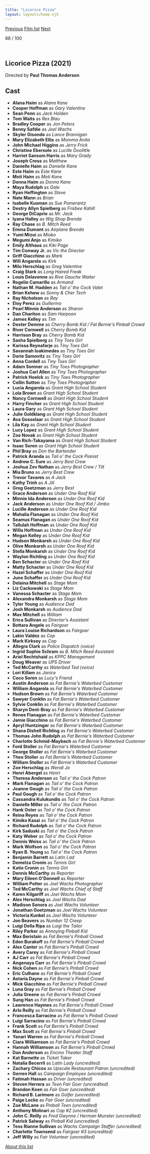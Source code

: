 ```yaml
---
title: "Licorice Pizza"
layout: layouts/home.njk
---
```


<nav class="films">
  <a class="prev" href="../house-of-gucci">Previous</a>
  <a href="../">Film list</a>
  <a class="next" href="../the-tragedy-of-macbeth">Next</a>
</nav>

<p>88 / 100</p>

<article class="film">
  <img class="poster" src="../films/posters/licorice-pizza.jpg" alt="">
  <img class="backdrop" src="../films/backdrops/licorice-pizza.jpg" alt="">

  <h1>Licorice Pizza (2021)</h1>

  <p class="director">
    Directed by <strong>Paul Thomas Anderson</strong>
  </p>


  <h2>
    Cast
  </h2>
  <ul>
    <li><strong>Alana Haim</strong> as <em>Alana Kane</em></li>
<li><strong>Cooper Hoffman</strong> as <em>Gary Valentine</em></li>
<li><strong>Sean Penn</strong> as <em>Jack Holden</em></li>
<li><strong>Tom Waits</strong> as <em>Rex Blau</em></li>
<li><strong>Bradley Cooper</strong> as <em>Jon Peters</em></li>
<li><strong>Benny Safdie</strong> as <em>Joel Wachs</em></li>
<li><strong>Skyler Gisondo</strong> as <em>Lance Brannigan</em></li>
<li><strong>Mary Elizabeth Ellis</strong> as <em>Momma Anita</em></li>
<li><strong>John Michael Higgins</strong> as <em>Jerry Frick</em></li>
<li><strong>Christine Ebersole</strong> as <em>Lucille Doolittle</em></li>
<li><strong>Harriet Sansom Harris</strong> as <em>Mary Grady</em></li>
<li><strong>Joseph Cross</strong> as <em>Matthew</em></li>
<li><strong>Danielle Haim</strong> as <em>Danielle Kane</em></li>
<li><strong>Este Haim</strong> as <em>Este Kane</em></li>
<li><strong>Moti Haim</strong> as <em>Moti Kane</em></li>
<li><strong>Donna Haim</strong> as <em>Donna Kane</em></li>
<li><strong>Maya Rudolph</strong> as <em>Gale</em></li>
<li><strong>Ryan Heffington</strong> as <em>Steve</em></li>
<li><strong>Nate Mann</strong> as <em>Brian</em></li>
<li><strong>Isabelle Kusman</strong> as <em>Sue Pomerantz</em></li>
<li><strong>Destry Allyn Spielberg</strong> as <em>Frisbee Kahill</em></li>
<li><strong>George DiCaprio</strong> as <em>Mr. Jack</em></li>
<li><strong>Iyana Halley</strong> as <em>Wig Shop Brenda</em></li>
<li><strong>Ray Chase</strong> as <em>B. Mitch Reed</em></li>
<li><strong>Emma Dumont</strong> as <em>Airplane Brenda</em></li>
<li><strong>Yumi Mizui</strong> as <em>Mioko</em></li>
<li><strong>Megumi Anjo</strong> as <em>Kimiko</em></li>
<li><strong>Emily Althaus</strong> as <em>Kiki Page</em></li>
<li><strong>Tim Conway Jr.</strong> as <em>Vic the Director</em></li>
<li><strong>Griff Giacchino</strong> as <em>Mark</em></li>
<li><strong>Will Angarola</strong> as <em>Kirk</em></li>
<li><strong>Milo Herschlag</strong> as <em>Greg Valentine</em></li>
<li><strong>Craig Stark</strong> as <em>Long Haired Freak</em></li>
<li><strong>Louis Delavenne</strong> as <em>Rive Gauche Waiter</em></li>
<li><strong>Rogelio Camarillo</strong> as <em>Armand</em></li>
<li><strong>Nathan M. Hadden</strong> as <em>Tail o' the Cock Valet</em></li>
<li><strong>Brian Kehew</strong> as <em>Sonny & Cher Tech</em></li>
<li><strong>Ray Nicholson</strong> as <em>Ray</em></li>
<li><strong>Eloy Perez</strong> as <em>Guillermo</em></li>
<li><strong>Pearl Minnie Anderson</strong> as <em>Sharon</em></li>
<li><strong>Dan Chariton</strong> as <em>Sam Harpoon</em></li>
<li><strong>James Kelley</strong> as <em>Tim</em></li>
<li><strong>Dexter Demme</strong> as <em>Cherry Bomb Kid / Fat Bernie's Pinball Crowd</em></li>
<li><strong>River Cornwell</strong> as <em>Cherry Bomb Kid</em></li>
<li><strong>Harrison Bray</strong> as <em>Cherry Bomb Kid</em></li>
<li><strong>Sasha Spielberg</strong> as <em>Tiny Toes Girl</em></li>
<li><strong>Karissa Reynafarje</strong> as <em>Tiny Toes Girl</em></li>
<li><strong>Savannah Ioakimedes</strong> as <em>Tiny Toes Girl</em></li>
<li><strong>Dorie Samovitz</strong> as <em>Tiny Toes Girl</em></li>
<li><strong>Anna Cordell</strong> as <em>Tiny Toes Girl</em></li>
<li><strong>Adam Somner</strong> as <em>Tiny Toes Photographer</em></li>
<li><strong>Joshua Carl Allen</strong> as <em>Tiny Toes Photographer</em></li>
<li><strong>Patrick Hoelck</strong> as <em>Tiny Toes Photographer</em></li>
<li><strong>Collin Sutton</strong> as <em>Tiny Toes Photographer</em></li>
<li><strong>Lucia Angarola</strong> as <em>Grant High School Student</em></li>
<li><strong>Lola Brown</strong> as <em>Grant High School Student</em></li>
<li><strong>Nancy Cornwell</strong> as <em>Grant High School Student</em></li>
<li><strong>Harry Fincher</strong> as <em>Grant High School Student</em></li>
<li><strong>Laura Gary</strong> as <em>Grant High School Student</em></li>
<li><strong>Julie Goldklang</strong> as <em>Grant High School Student</em></li>
<li><strong>Ava Gosselaar</strong> as <em>Grant High School Student</em></li>
<li><strong>Lila Kay</strong> as <em>Grant High School Student</em></li>
<li><strong>Lucy Lopez</strong> as <em>Grant High School Student</em></li>
<li><strong>Zoe Novak</strong> as <em>Grant High School Student</em></li>
<li><strong>Van Rich-Takayama</strong> as <em>Grant High School Student</em></li>
<li><strong>Isaac Soren</strong> as <em>Grant High School Student</em></li>
<li><strong>Phil Bray</strong> as <em>Don the Bartender</em></li>
<li><strong>Patrick Aranda</strong> as <em>Tail o' the Cock Pianist</em></li>
<li><strong>Andrew C. Eure</strong> as <em>Jerry Best Crew</em></li>
<li><strong>Joshua Zev Nathan</strong> as <em>Jerry Best Crew / Tilt</em></li>
<li><strong>Mia Bruno</strong> as <em>Jerry Best Crew</em></li>
<li><strong>Trevor Tavares</strong> as <em>A Jack</em></li>
<li><strong>Kathy Trinh</strong> as <em>A Jill</em></li>
<li><strong>Greg Goetzman</strong> as <em>Jerry Best</em></li>
<li><strong>Grace Anderson</strong> as <em>Under One Roof Kid</em></li>
<li><strong>Minnie Ida Anderson</strong> as <em>Under One Roof Kid</em></li>
<li><strong>Jack Anderson</strong> as <em>Under One Roof Kid / Jimbo</em></li>
<li><strong>Lucille Anderson</strong> as <em>Under One Roof Kid</em></li>
<li><strong>Mahalia Flanagan</strong> as <em>Under One Roof Kid</em></li>
<li><strong>Seamus Flanagan</strong> as <em>Under One Roof Kid</em></li>
<li><strong>Tallulah Hoffman</strong> as <em>Under One Roof Kid</em></li>
<li><strong>Willa Hoffman</strong> as <em>Under One Roof Kid</em></li>
<li><strong>Megan Kelley</strong> as <em>Under One Roof Kid</em></li>
<li><strong>Hudson Monkarsh</strong> as <em>Under One Roof Kid</em></li>
<li><strong>Olive Monkarsh</strong> as <em>Under One Roof Kid</em></li>
<li><strong>Stella Monkarsh</strong> as <em>Under One Roof Kid</em></li>
<li><strong>Waylon Richling</strong> as <em>Under One Roof Kid</em></li>
<li><strong>Ben Schacter</strong> as <em>Under One Roof Kid</em></li>
<li><strong>Matty Schacter</strong> as <em>Under One Roof Kid</em></li>
<li><strong>Hazel Schaffer</strong> as <em>Under One Roof Kid</em></li>
<li><strong>June Schaffer</strong> as <em>Under One Roof Kid</em></li>
<li><strong>Delaina Mitchell</strong> as <em>Stage Mom</em></li>
<li><strong>Liz Cackowski</strong> as <em>Stage Mom</em></li>
<li><strong>Vanessa Schacter</strong> as <em>Stage Mom</em></li>
<li><strong>Alexandra Monkarsh</strong> as <em>Stage Mom</em></li>
<li><strong>Tyler Young</strong> as <em>Audience Dad</em></li>
<li><strong>Josh Monkarsh</strong> as <em>Audience Dad</em></li>
<li><strong>Max Mitchell</strong> as <em>William</em></li>
<li><strong>Erica Sullivan</strong> as <em>Director's Assistant</em></li>
<li><strong>Bottara Angele</strong> as <em>Fairgoer</em></li>
<li><strong>Laura Louise Richardson</strong> as <em>Fairgoer</em></li>
<li><strong>Lakin Valdez</strong> as <em>Cop</em></li>
<li><strong>Mark Kirksey</strong> as <em>Cop</em></li>
<li><strong>Allegra Clark</strong> as <em>Police Dispatch (voice)</em></li>
<li><strong>Ingrid Sophie Schram</strong> as <em>B. Mitch Reed Assistant</em></li>
<li><strong>Ariel Rechtshaid</strong> as <em>KPPC Management</em></li>
<li><strong>Doug Weaver</strong> as <em>UPS Driver</em></li>
<li><strong>Ted McCarthy</strong> as <em>Waterbed Ted (voice)</em></li>
<li><strong>Lori Killam</strong> as <em>Janice</em></li>
<li><strong>Coco Soren</strong> as <em>Lucy's Friend</em></li>
<li><strong>Austin Anderson</strong> as <em>Fat Bernie's Waterbed Customer</em></li>
<li><strong>William Angarola</strong> as <em>Fat Bernie's Waterbed Customer</em></li>
<li><strong>Hudson Brown</strong> as <em>Fat Bernie's Waterbed Customer</em></li>
<li><strong>Sawyer Conklin</strong> as <em>Fat Bernie's Waterbed Customer</em></li>
<li><strong>Sylvie Conklin</strong> as <em>Fat Bernie's Waterbed Customer</em></li>
<li><strong>Sharyn Dent-Bray</strong> as <em>Fat Bernie's Waterbed Customer</em></li>
<li><strong>Renee Flanagan</strong> as <em>Fat Bernie's Waterbed Customer</em></li>
<li><strong>Jamie Giacchino</strong> as <em>Fat Bernie's Waterbed Customer</em></li>
<li><strong>Apryl Huntzinger</strong> as <em>Fat Bernie's Waterbed Customer</em></li>
<li><strong>Shana Dishell Richling</strong> as <em>Fat Bernie's Waterbed Customer</em></li>
<li><strong>Thomas John Rudolph</strong> as <em>Fat Bernie's Waterbed Customer</em></li>
<li><strong>Charlotte Schmid-Maybach</strong> as <em>Fat Bernie's Waterbed Customer</em></li>
<li><strong>Ford Stoller</strong> as <em>Fat Bernie's Waterbed Customer</em></li>
<li><strong>George Stoller</strong> as <em>Fat Bernie's Waterbed Customer</em></li>
<li><strong>Theo Stoller</strong> as <em>Fat Bernie's Waterbed Customer</em></li>
<li><strong>William Stoller</strong> as <em>Fat Bernie's Waterbed Customer</em></li>
<li><strong>Zoe Herschlag</strong> as <em>Wendi Jo</em></li>
<li><strong>Henri Abergel</strong> as <em>Henri</em></li>
<li><strong>Theresa Anderson</strong> as <em>Tail o' the Cock Patron</em></li>
<li><strong>Mark Flanagan</strong> as <em>Tail o' the Cock Patron</em></li>
<li><strong>Joanne Gough</strong> as <em>Tail o' the Cock Patron</em></li>
<li><strong>Paul Gough</strong> as <em>Tail o' the Cock Patron</em></li>
<li><strong>Cassandra Kulukundis</strong> as <em>Tail o' the Cock Patron</em></li>
<li><strong>Danielle Miller</strong> as <em>Tail o' the Cock Patron</em></li>
<li><strong>Hank Oster</strong> as <em>Tail o' the Cock Patron</em></li>
<li><strong>Reina Reyes</strong> as <em>Tail o' the Cock Patron</em></li>
<li><strong>Kimiko Kasai</strong> as <em>Tail o' the Cock Patron</em></li>
<li><strong>Richard Rudolph</strong> as <em>Tail o' the Cock Patron</em></li>
<li><strong>Kirk Saduski</strong> as <em>Tail o' the Cock Patron</em></li>
<li><strong>Katy Weber</strong> as <em>Tail o' the Cock Patron</em></li>
<li><strong>Dennis Weiss</strong> as <em>Tail o' the Cock Patron</em></li>
<li><strong>Mark Wolfson</strong> as <em>Tail o' the Cock Patron</em></li>
<li><strong>Ryan B. Young</strong> as <em>Tail o' the Cock Patron</em></li>
<li><strong>Benjamin Barrett</strong> as <em>Latin Lad</em></li>
<li><strong>Demelza Cronin</strong> as <em>Tennis Girl</em></li>
<li><strong>Katie Cronin</strong> as <em>Tennis Girl</em></li>
<li><strong>Dennis McCarthy</strong> as <em>Reporter</em></li>
<li><strong>Mary Eileen O'Donnell</strong> as <em>Reporter</em></li>
<li><strong>William Potter</strong> as <em>Joel Wachs Photographer</em></li>
<li><strong>Ted McCarthy</strong> as <em>Joel Wachs Chief of Staff</em></li>
<li><strong>Karen Kilgariff</strong> as <em>Joel Wachs Mom</em></li>
<li><strong>Alex Herschlag</strong> as <em>Joel Wachs Dad</em></li>
<li><strong>Madison Sonora</strong> as <em>Joel Wachs Volunteer</em></li>
<li><strong>Jonathan Goetzman</strong> as <em>Joel Wachs Volunteer</em></li>
<li><strong>Victoria Kunkel</strong> as <em>Joel Wachs Volunteer</em></li>
<li><strong>Jon Beavers</strong> as <em>Number 12 Creep</em></li>
<li><strong>Luigi Della Ripa</strong> as <em>Luigi the Tailor</em></li>
<li><strong>Riley Parker</strong> as <em>Annoying Pinball Kid</em></li>
<li><strong>Max Beristain</strong> as <em>Fat Bernie's Pinball Crowd</em></li>
<li><strong>Eden Burakoff</strong> as <em>Fat Bernie's Pinball Crowd</em></li>
<li><strong>Alex Canter</strong> as <em>Fat Bernie's Pinball Crowd</em></li>
<li><strong>Avery Carey</strong> as <em>Fat Bernie's Pinball Crowd</em></li>
<li><strong>AJ Carr</strong> as <em>Fat Bernie's Pinball Crowd</em></li>
<li><strong>Angenaya Carr</strong> as <em>Fat Bernie's Pinball Crowd</em></li>
<li><strong>Nick Cohen</strong> as <em>Fat Bernie's Pinball Crowd</em></li>
<li><strong>Eric Culhane</strong> as <em>Fat Bernie's Pinball Crowd</em></li>
<li><strong>Astaria Dayne</strong> as <em>Fat Bernie's Pinball Crowd</em></li>
<li><strong>Mick Giacchino</strong> as <em>Fat Bernie's Pinball Crowd</em></li>
<li><strong>Luna Gray</strong> as <em>Fat Bernie's Pinball Crowd</em></li>
<li><strong>Julia Greene</strong> as <em>Fat Bernie's Pinball Crowd</em></li>
<li><strong>Sung Han</strong> as <em>Fat Bernie's Pinball Crowd</em></li>
<li><strong>Lawrence Haymes</strong> as <em>Fat Bernie's Pinball Crowd</em></li>
<li><strong>Arlo Reilly</strong> as <em>Fat Bernie's Pinball Crowd</em></li>
<li><strong>Francesca Sarracino</strong> as <em>Fat Bernie's Pinball Crowd</em></li>
<li><strong>Luigi Sarracino</strong> as <em>Fat Bernie's Pinball Crowd</em></li>
<li><strong>Frank Scott</strong> as <em>Fat Bernie's Pinball Crowd</em></li>
<li><strong>Max Scott</strong> as <em>Fat Bernie's Pinball Crowd</em></li>
<li><strong>Yanari Warren</strong> as <em>Fat Bernie's Pinball Crowd</em></li>
<li><strong>Ciara Williamson</strong> as <em>Fat Bernie's Pinball Crowd</em></li>
<li><strong>Hannah Williamson</strong> as <em>Fat Bernie's Pinball Crowd</em></li>
<li><strong>Dan Anderson</strong> as <em>Encino Theater Staff</em></li>
<li><strong>Kat Barnette</strong> as <em>Ticket Taker</em></li>
<li><strong>Natalia Becerril</strong> as <em>Latin Lady (uncredited)</em></li>
<li><strong>Zachary Chicos</strong> as <em>Upscale Restaurant Patron (uncredited)</em></li>
<li><strong>Gerren Hall</strong> as <em>Campaign Employee (uncredited)</em></li>
<li><strong>Fatimah Hassan</strong> as <em>Driver (uncredited)</em></li>
<li><strong>Steven Herrera</strong> as <em>Teen Fair Goer (uncredited)</em></li>
<li><strong>Brandon Koen</strong> as <em>Fair Goer (uncredited)</em></li>
<li><strong>Richard B. Larimore</strong> as <em>Golfer (uncredited)</em></li>
<li><strong>Paige Locke</strong> as <em>Fair Goer (uncredited)</em></li>
<li><strong>Zoe McLane</strong> as <em>Pinball Teen (uncredited)</em></li>
<li><strong>Anthony Molinari</strong> as <em>Cop #2 (uncredited)</em></li>
<li><strong>John C. Reilly</strong> as <em>Fred Gwynne / Herman Munster (uncredited)</em></li>
<li><strong>Patrick Salway</strong> as <em>Pinball Kid (uncredited)</em></li>
<li><strong>Tess Rianne Sullivan</strong> as <em>Wachs Campaign Staffer (uncredited)</em></li>
<li><strong>Charlotte Townsend</strong> as <em>Fairgoer #3 (uncredited)</em></li>
<li><strong>Jeff Willy</strong> as <em>Fair Volunteer (uncredited)</em></li>
  </ul>
</article>
<footer>
  <a href="../about">About this list</a>
</footer>
